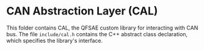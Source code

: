 # CAN Abstraction Layer (CAL)
This folder contains CAL, the QFSAE custom library for interacting with CAN bus.
The file `include/cal.h` contains the C++ abstract class declaration, which
specifies the library's interface.